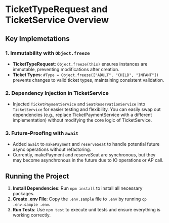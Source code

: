 # TicketTypeRequest and TicketService Overview

## Key Implemetations

### 1. Immutability with `Object.freeze`
- **TicketTypeRequest**: `Object.freeze(this)` ensures instances are immutable, preventing modifications after creation.
- **Ticket Types**: `#Type = Object.freeze(["ADULT", "CHILD", "INFANT"])` prevents changes to valid ticket types, maintaining consistent validation.

### 2. Dependency Injection in TicketService
- Injected `TicketPaymentService` and `SeatReservationService` into `TicketService` for easier testing and flexibility.
You can easily swap out dependencies (e.g., replace TicketPaymentService with a different implementation) without modifying the core logic of TicketService.

### 3. Future-Proofing with `await`
- Added `await` to `makePayment` and `reserveSeat` to handle potential future async operations without refactoring.
- Currently, makePayment and reserveSeat are synchronous, but they may become asynchronous in the future due to IO operations or AP call.

## Running the Project

1. **Install Dependencies**: Run `npm install` to install all necessary packages.
2. **Create .env File**: Copy the `.env.sample` file to `.env` by running `cp .env.sample .env`.
3. **Run Tests**: Use `npm test` to execute unit tests and ensure everything is working correctly.


